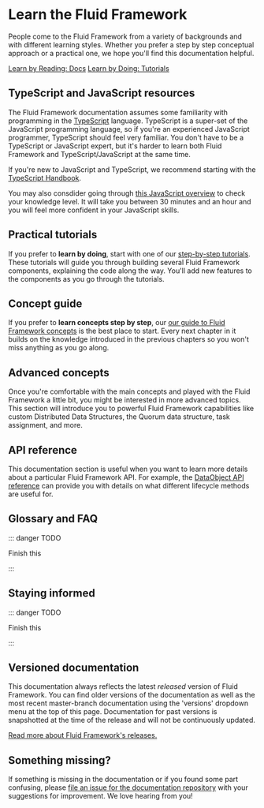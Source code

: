 # Learn the Fluid Framework

People come to the Fluid Framework from a variety of backgrounds and with different learning styles. Whether you prefer
a step by step conceptual approach or a practical one, we hope you'll find this documentation helpful.

[<span class="doc-button">Learn by Reading: Docs</span>](./hello-world.md)
[<span class="doc-button">Learn by Doing: Tutorials</span>](../tutorials/README.md)

## TypeScript and JavaScript resources

The Fluid Framework documentation assumes some familiarity with programming in the [TypeScript][] language. TypeScript
is a super-set of the JavaScript programming language, so if you're an experienced JavaScript programmer, TypeScript
should feel very familiar. You don't have to be a TypeScript or JavaScript expert, but it's harder to learn both Fluid
Framework and TypeScript/JavaScript at the same time.

If you're new to JavaScript and TypeScript, we recommend starting with the [TypeScript Handbook][ts-handbook].

You may also consdider going through [this JavaScript overview][mdn-tutorial] to check your knowledge level. It will
take you between 30 minutes and an hour and you will feel more confident in your JavaScript skills.


## Practical tutorials

If you prefer to **learn by doing**, start with one of our [step-by-step tutorials](../tutorials/README.md). These
tutorials will guide you through building several Fluid Framework components, explaining the code along the way. You'll
add new features to the components as you go through the tutorials.

## Concept guide

If you prefer to **learn concepts step by step**, our [our guide to Fluid Framework concepts](hello-world.md) is the best
place to start. Every next chapter in it builds on the knowledge introduced in the previous chapters so you won't miss
anything as you go along.


## Advanced concepts

Once you're comfortable with the main concepts and played with the Fluid Framework a little bit, you might be interested
in more advanced topics. This section will introduce you to powerful Fluid Framework capabilities like custom
Distributed Data Structures, the Quorum data structure, task assignment, and more.


## API reference

This documentation section is useful when you want to learn more details about a particular Fluid Framework API. For
example, the [DataObject API reference]() can provide you with details on what different lifecycle methods are
useful for.


## Glossary and FAQ

::: danger TODO

Finish this

:::


## Staying informed

::: danger TODO

Finish this

:::


## Versioned documentation

This documentation always reflects the latest _released_ version of Fluid Framework. You can find older versions of the
documentation as well as the most recent master-branch documentation using the 'versions' dropdown menu at the top of
this page. Documentation for past versions is snapshotted at the time of the release and will not be continuously
updated.

[Read more about Fluid Framework's releases.](release-process.md)


## Something missing?

If something is missing in the documentation or if you found some part confusing, please [file an issue for the
documentation repository][docs-issue] with your suggestions for improvement. We love hearing from you!

<!-- Links -->

[mdn-tutorial]: https://developer.mozilla.org/en-US/docs/Web/JavaScript/A_re-introduction_to_JavaScript
[ts-handbook]: https://www.staging-typescript.org/docs/handbook/intro.html
[docs-issue]: https://github.com/microsoft/FluidFramework/issues/new?assignees=&labels=documentation&template=docs_issue.md&title=
[TypeScript]: https://www.typescriptlang.org/
